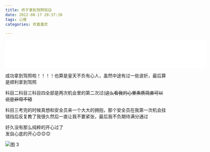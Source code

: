 ```yaml
---
title: 终于拿到驾照啦😋
date: 2022-08-17 20:37:10
tags: 心情
categories: 欢喜喜欢

---
```


<iframe frameborder="no" border="0" marginwidth="0" marginheight="0" width=630 height=86 src="//music.163.com/outchain/player?type=2&id=1297742772&auto=0&height=66"></iframe>

成功拿到驾照啦！！！！也算是皇天不负有心人，虽然中途有过一些波折，最后算是顺利拿到驾照  

科目二科目三科目四全部是两次机会里的第二次过(~~这么看我的心里素质简直可以说是非常不错~~  

科目三考完的时候真想和安全员来一个大大的拥抱，那个安全员在我第一次机会挂错挡后反复教了我很久然后一直让我不要紧张，最后我不负期待满分通过  

好久没有那么纯粹的开心过了  
发自心底的开心😊😊😊

![图 3](IMG_20220817-203758594.png)  
